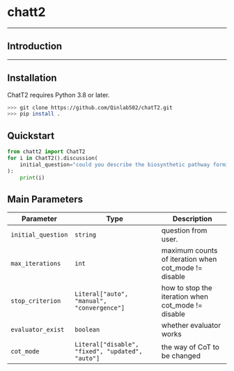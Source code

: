 # ![]()chatt2

---

## Introduction


---

## Installation
ChatT2 requires Python 3.8 or later.
```bash
>>> git clone https://github.com/Qinlab502/chatT2.git
>>> pip install .
```

## Quickstart
```python
from chatt2 import ChatT2
for i in ChatT2().discussion(
    initial_question="could you describe the biosynthetic pathway formicamycin?", stop_criterion="auto", evaluator_exist=False, cot_mode="auto"
):
    print(i)
```

## Main Parameters

| Parameter       | Type     | Description                                    |
|-----------------|----------|------------------------------------------------|
| `initial_question`| `string` |question from user.                       |
| `max_iterations`| `int` |maximum counts of iteration when cot_mode != disable|
| `stop_criterion`| `Literal["auto", "manual", "convergence"]` |how to stop the iteration when cot_mode != disable |
| `evaluator_exist` | `boolean` |whether evaluator works |
| `cot_mode`|`Literal["disable", "fixed", "updated", "auto"]`|the way of CoT to be changed|



